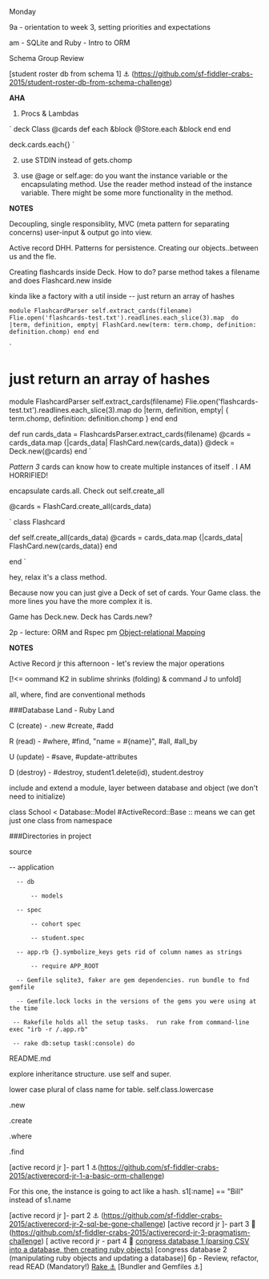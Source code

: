 Monday

9a - orientation to week 3, setting priorities and expectations

am - SQLite and Ruby - Intro to ORM

Schema Group Review

[student roster db from schema 1] :anchor: (https://github.com/sf-fiddler-crabs-2015/student-roster-db-from-schema-challenge)

**AHA**

1) Procs & Lambdas

`
deck Class
@cards
  def each &block
    @Store.each &block
  end
end


deck.cards.each{}
`

2) use STDIN instead of gets.chomp

3) use @age or self.age: do you want the instance variable or the encapsulating method. Use the reader method instead of the instance variable. There might be some more functionality in the method.


**NOTES**

Decoupling, single responsiblity, MVC (meta pattern for separating concerns) user-input & output go into view.

Active record DHH. Patterns for persistence. Creating our objects..between us and the fle.

Creating flashcards inside Deck. How to do? parse method takes a filename and does Flashcard.new inside


kinda like a factory with a util inside -- just return an array of hashes

`
module FlashcardParser
  self.extract_cards(filename)
  Flie.open('flashcards-test.txt').readlines.each_slice(3).map  do |term, definition, empty|
    FlashCard.new(term: term.chomp, definition: definition.chomp)
  end
end
`

`
# just return an array of hashes
module FlashcardParser
  self.extract_cards(filename)
  Flie.open('flashcards-test.txt').readlines.each_slice(3).map  do |term, definition, empty|
  { term.chomp, definition: definition.chomp }
  end
end

def run
 cards_data = FlashcardsParser.extract_cards(filename)
 @cards = cards_data.map {|cards_data| FlashCard.new(cards_data)}
 @deck = Deck.new(@cards)
end
`

*Pattern 3*
cards can know how to create multiple instances of itself . I AM HORRIFIED!

encapsulate cards.all. Check out self.create_all

@cards = FlashCard.create_all(cards_data)

`
class Flashcard

def self.create_all(cards_data)
   @cards = cards_data.map {|cards_data| FlashCard.new(cards_data)}
end

end
`

hey, relax it's a class method.

Because now you can just give a Deck of  set of cards. Your Game class. the more lines you have the more complex it is.

Game has Deck.new. Deck has Cards.new?

2p - lecture: ORM and Rspec
pm
[Object-relational Mapping](https://github.com/sf-fiddler-crabs-2015/phase-1-guide/blob/master/week-3/discussions/object-relational-mapping/README.md)

**NOTES**

Active Record jr this afternoon - let's review the major operations

 [!<= oommand K2 in sublime shrinks (folding) & command J to unfold]

all, where, find are conventional methods

###Database Land - Ruby Land

C (create) - .new #create, #add

R (read) - #where, #find, "name = #{name}", #all,  #all_by

U (update) - #save, #update-attributes

D (destroy) - #destroy,  student1.delete(id), student.destroy

include and extend a module, layer between database and object (we don't need to initialize)

class School < Database::Model #ActiveRecord::Base :: means we can get just one class from namespace

###Directories in project

source

  -- application

      -- db

          -- models

      -- spec

          -- cohort spec

          -- student.spec

      -- app.rb {}.symbolize_keys gets rid of column names as strings

          -- require APP_ROOT

      -- Gemfile sqlite3, faker are gem dependencies. run bundle to fnd gemfile

      -- Gemfile.lock locks in the versions of the gems you were using at the time

     -- Rakefile holds all the setup tasks.  run rake from command-line exec "irb -r /.app.rb"

     -- rake db:setup task(:console) do

  README.md

  explore inheritance structure. use self and super.

  lower case plural of class name for table. self.class.lowercase

  .new

  .create

  .where

  .find

[active record jr ]- part 1 :anchor:(https://github.com/sf-fiddler-crabs-2015/activerecord-jr-1-a-basic-orm-challenge)

For this one, the instance is going to act like a hash. s1[:name] == "Bill" instead of s1.name

[active record jr ]- part 2 :anchor: (https://github.com/sf-fiddler-crabs-2015/activerecord-jr-2-sql-be-gone-challenge)
[active record jr ]- part 3 :rocket: (https://github.com/sf-fiddler-crabs-2015/activerecord-jr-3-pragmatism-challenge)
[
active record jr - part 4 :rocket:
[congress database 1 (parsing CSV into a database, then creating ruby objects)](https://github.com/sf-fiddler-crabs-2015/congress-database-1-from-csv-to-sqlite-with-ruby-challenge)
[congress database 2 (manipulating ruby objects and updating a database)]
6p - Review, refactor, read
READ (Mandatory!)
[Rake :anchor:](https://github.com/sf-fiddler-crabs-2015/phase-1-guide/blob/master/week-3/discussions/rake/README.md)
[Bundler and Gemfiles :anchor:]

